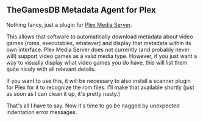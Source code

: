 TheGamesDB Metadata Agent for Plex
----------------------------------

Nothing fancy, just a plugin for [Plex Media Server](https://plex.tv/).

This allows that software to automatically download metadata about video games (roms, executables, whatever) and display that metadata within its own interface. Plex Media Server does not currently (and probably never will) support video games as a valid media type. However, if you just want a way to visually display what video games you do have, this will list them quite nicely with all relevant details.

If you want to use this, it will be necessary to also install a scanner plugin for Plex for it to recognize the rom files. I'll make that available shortly (just as soon as I can clean it up, it's pretty nasty.)

That's all I have to say. Now it's time to go be nagged by unexpected indentation error messages.

